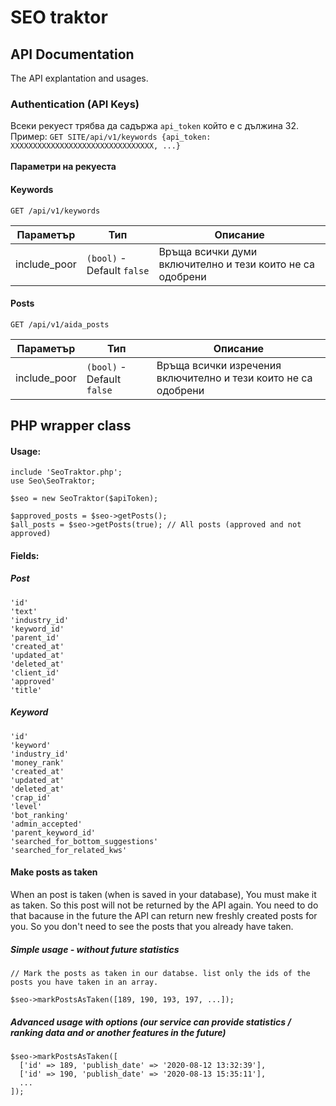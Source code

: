 # SEO traktor

## API Documentation

The API explantation and usages.

### Authentication (API Keys)
Всеки рекуест трябва да садържа `api_token` който е с дължина 32. <br>
Пример: `GET SITE/api/v1/keywords {api_token: XXXXXXXXXXXXXXXXXXXXXXXXXXXXXXXX, ...}` <br> <br>
<b> Параметри на рекуеста </b> <br>

#### Keywords
`GET /api/v1/keywords`

<table>
    <thead>
        <tr>
            <th>Параметър</th>
            <th>Тип</th>
            <th>Описание</th>
        </tr>
    </thead>
    <tbody>
        <tr>
            <td>include_poor</td>
            <td><code>(bool)</code> - Default <code>false</code> </td>
            <td>Връща всички думи включително и тези които не са одобрени</td>
        </tr>
    </tbody>
</table>

#### Posts
`GET /api/v1/aida_posts`


<table>
    <thead>
        <tr>
            <th>Параметър</th>
            <th>Тип</th>
            <th>Описание</th>
        </tr>
    </thead>
    <tbody>
        <tr>
            <td>include_poor</td>
            <td><code>(bool)</code> - Default <code>false</code> </td>
            <td>Връща всички изречения включително и тези които не са одобрени</td>
        </tr>
    </tbody>
</table>


## PHP wrapper class

#### Usage:
````
include 'SeoTraktor.php';
use Seo\SeoTraktor;

$seo = new SeoTraktor($apiToken);

$approved_posts = $seo->getPosts();
$all_posts = $seo->getPosts(true); // All posts (approved and not approved)
````

#### Fields:

##### Post
````
'id'
'text'
'industry_id'
'keyword_id'
'parent_id'
'created_at'
'updated_at'
'deleted_at'
'client_id'
'approved'
'title'
````
##### Keyword
````
'id'
'keyword'
'industry_id'
'money_rank'
'created_at'
'updated_at'
'deleted_at'
'crap_id'
'level'
'bot_ranking'
'admin_accepted'
'parent_keyword_id'
'searched_for_bottom_suggestions'
'searched_for_related_kws'
````

#### Make posts as taken
When an post is taken (when is saved in your database), You must make it as taken. So this post will not be returned by the API again. You need to do that bacause in the future the API can return new freshly created posts for you. So you don't need to see the posts that you already have taken.

##### Simple usage - without future statistics</b>
````
// Mark the posts as taken in our databse. list only the ids of the posts you have taken in an array.

$seo->markPostsAsTaken([189, 190, 193, 197, ...]);
````

##### Advanced usage with options (our service can provide statistics / ranking data and or another features in the future)</b>
````
$seo->markPostsAsTaken([
  ['id' => 189, 'publish_date' => '2020-08-12 13:32:39'],
  ['id' => 190, 'publish_date' => '2020-08-13 15:35:11'],
  ...
]);
````
